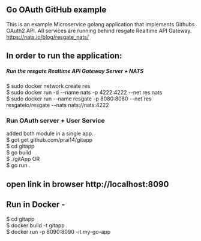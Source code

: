 ## Go OAuth GitHub example
This is an example Microservice golang application that implements Githubs OAuth2 API.
All services are running behind resgate Realtime API Gateway.
https://nats.io/blog/resgate_nats/

## In order to run the application:
##### Run the resgate Realtime API Gateway Server + NATS 

$ sudo docker network create res \
$ sudo docker run -d --name nats -p 4222:4222 --net res nats \
$ sudo docker run --name resgate -p 8080:8080 --net res resgateio/resgate --nats nats://nats:4222 


### Run OAuth server + User Service
added both module in a single app. \
$ got get github.com/prai14/gitapp \
$ cd gitapp \
$ go build \
$ ./gitApp OR \
$ go run . 

## open link in browser http://localhost:8090

## Run in Docker -
$ cd gitapp \
$ docker build -t gitapp . \
$ docker run -p 8090:8090 -it my-go-app
